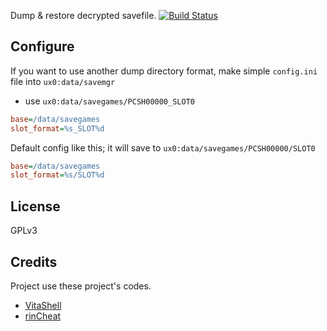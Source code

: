 Dump & restore decrypted savefile.
[![Build Status](https://travis-ci.org/d3m3vilurr/vita-savemgr.svg?branch=master)](https://travis-ci.org/d3m3vilurr/vita-savemgr)

## Configure
If you want to use another dump directory format, make simple `config.ini` file into `ux0:data/savemgr`

- use `ux0:data/savegames/PCSH00000_SLOT0`

```ini
base=/data/savegames
slot_format=%s_SLOT%d
```

Default config like this; it will save to `ux0:data/savegames/PCSH00000/SLOT0`

```ini
base=/data/savegames
slot_format=%s/SLOT%d
```

## License
GPLv3

## Credits
Project use these project's codes.

* [VitaShell][]
* [rinCheat][]

[VitaShell]: https://github.com/TheOfficialFloW/VitaShell
[rinCheat]: https://github.com/Rinnegatamante/rinCheat
